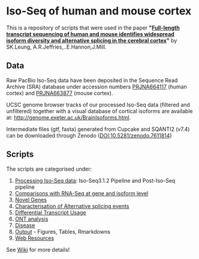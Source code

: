 # Iso-Seq of human and mouse cortex 

This is a repository of scripts that were used in the paper **"[Full-length transcript sequencing of human and mouse identifies widespread isoform diversity and alternative splicing in the cerebral cortex](https://www.sciencedirect.com/science/article/pii/S2211124721015047?via%3Dihub#da0010)"** by SK.Leung, A.R.Jeffries,..E.Hannon,J.Mill. 

## Data
Raw PacBio Iso-Seq data have been deposited in the Sequence Read Archive (SRA) database under accession numbers [PRJNA664117](https://www.ncbi.nlm.nih.gov/bioproject/PRJNA664117/) (human cortex) and [PRJNA663877](https://www.ncbi.nlm.nih.gov/bioproject/PRJNA663877/) (mouse cortex). 

UCSC genome browser tracks of our processed Iso-Seq data (filtered and unfiltered) together with a visual database of cortical isoforms are available at: http://genome.exeter.ac.uk/BrainIsoforms.html.

Intermediate files (gtf, fasta) generated from Cupcake and SQANTI2 (v7.4) can be downloaded through Zenodo ([DOI:10.5281/zenodo.7611814](https://zenodo.org/record/7611814#.Y-DzwnbP2Ul))

## Scripts
The scripts are categorised under: 
1. [Processing Iso-Seq data](#processing-iso-seq-data): Iso-Seq3.1.2 Pipeline and Post-Iso-Seq pipeline 
2. [Comparisons with RNA-Seq at gene and isoform level](#comparisons-with-rna-seq)
3. [Novel Genes](#novel-genes)
4. [Characterisation of Alternative splicing events](#alternative-splicing-events)
5. [Differential Transcript Usage](#differential-transcript-usage)
6. [ONT analysis](#ont-analysis) 
7. [Disease](#disease)
8. [Output](#output) - Figures, Tables, Rmarkdowns  
9. [Web Resources](#web_resources )

See [Wiki](https://github.com/SziKayLeung/Whole_Transcriptome_Paper/wiki) for more details!
